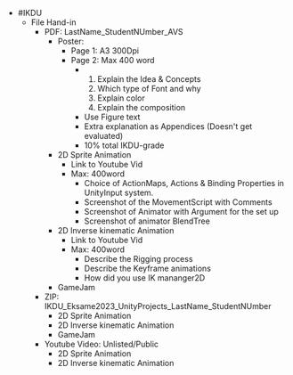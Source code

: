 - #IKDU
	- File Hand-in
		- PDF: LastName_StudentNUmber_AVS
			- Poster:
				- Page 1: A3 300Dpi
				- Page 2: Max 400 word
					- 1. Explain the Idea & Concepts
					  2. Which type of Font and why
					  3. Explain color
					  4. Explain the composition
					- Use Figure text
					- Extra explanation as Appendices (Doesn't get evaluated)
					- 10% total IKDU-grade
			- 2D Sprite Animation
				- Link to Youtube Vid
				- Max: 400word
					- Choice of ActionMaps, Actions & Binding Properties in UnityInput system.
					- Screenshot of the MovementScript with Comments
					- Screenshot of Animator with Argument for the set up
					- Screenshot of animator BlendTree
			- 2D Inverse kinematic Animation
				- Link to Youtube Vid
				- Max: 400word
					- Describe the Rigging process
					- Describe the Keyframe animations
					- How did you use IK mananger2D
			- GameJam
		- ZIP: IKDU_Eksame2023_UnityProjects_LastName_StudentNUmber
			- 2D Sprite Animation
			- 2D Inverse kinematic Animation
			- GameJam
		- Youtube Video: Unlisted/Public
			- 2D Sprite Animation
			- 2D Inverse kinematic Animation